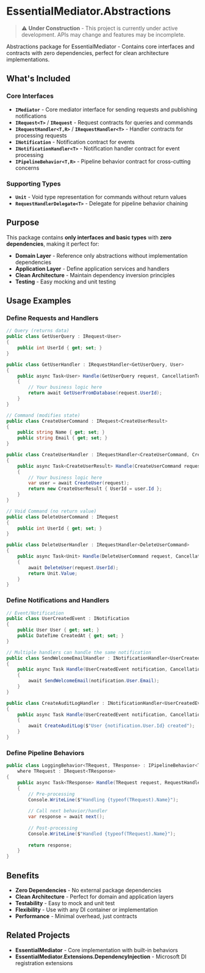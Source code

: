 # EssentialMediator.Abstractions

> ⚠️ **Under Construction** - This project is currently under active development. APIs may change and features may be incomplete.

Abstractions package for EssentialMediator - Contains core interfaces and contracts with zero dependencies, perfect for clean architecture implementations.

## What's Included

### Core Interfaces
- **`IMediator`** - Core mediator interface for sending requests and publishing notifications
- **`IRequest<T>`** / **`IRequest`** - Request contracts for queries and commands
- **`IRequestHandler<T,R>`** / **`IRequestHandler<T>`** - Handler contracts for processing requests
- **`INotification`** - Notification contract for events
- **`INotificationHandler<T>`** - Notification handler contract for event processing
- **`IPipelineBehavior<T,R>`** - Pipeline behavior contract for cross-cutting concerns

### Supporting Types
- **`Unit`** - Void type representation for commands without return values
- **`RequestHandlerDelegate<T>`** - Delegate for pipeline behavior chaining

## Purpose

This package contains **only interfaces and basic types** with **zero dependencies**, making it perfect for:

- **Domain Layer** - Reference only abstractions without implementation dependencies
- **Application Layer** - Define application services and handlers
- **Clean Architecture** - Maintain dependency inversion principles
- **Testing** - Easy mocking and unit testing

## Usage Examples

### Define Requests and Handlers

```csharp
// Query (returns data)
public class GetUserQuery : IRequest<User>
{
    public int UserId { get; set; }
}

public class GetUserHandler : IRequestHandler<GetUserQuery, User>
{
    public async Task<User> Handle(GetUserQuery request, CancellationToken cancellationToken)
    {
        // Your business logic here
        return await GetUserFromDatabase(request.UserId);
    }
}

// Command (modifies state)
public class CreateUserCommand : IRequest<CreateUserResult>
{
    public string Name { get; set; }
    public string Email { get; set; }
}

public class CreateUserHandler : IRequestHandler<CreateUserCommand, CreateUserResult>
{
    public async Task<CreateUserResult> Handle(CreateUserCommand request, CancellationToken cancellationToken)
    {
        // Your business logic here
        var user = await CreateUser(request);
        return new CreateUserResult { UserId = user.Id };
    }
}

// Void Command (no return value)
public class DeleteUserCommand : IRequest
{
    public int UserId { get; set; }
}

public class DeleteUserHandler : IRequestHandler<DeleteUserCommand>
{
    public async Task<Unit> Handle(DeleteUserCommand request, CancellationToken cancellationToken)
    {
        await DeleteUser(request.UserId);
        return Unit.Value;
    }
}
```

### Define Notifications and Handlers

```csharp
// Event/Notification
public class UserCreatedEvent : INotification
{
    public User User { get; set; }
    public DateTime CreatedAt { get; set; }
}

// Multiple handlers can handle the same notification
public class SendWelcomeEmailHandler : INotificationHandler<UserCreatedEvent>
{
    public async Task Handle(UserCreatedEvent notification, CancellationToken cancellationToken)
    {
        await SendWelcomeEmail(notification.User.Email);
    }
}

public class CreateAuditLogHandler : INotificationHandler<UserCreatedEvent>
{
    public async Task Handle(UserCreatedEvent notification, CancellationToken cancellationToken)
    {
        await CreateAuditLog($"User {notification.User.Id} created");
    }
}
```

### Define Pipeline Behaviors

```csharp
public class LoggingBehavior<TRequest, TResponse> : IPipelineBehavior<TRequest, TResponse>
    where TRequest : IRequest<TResponse>
{
    public async Task<TResponse> Handle(TRequest request, RequestHandlerDelegate<TResponse> next, CancellationToken cancellationToken)
    {
        // Pre-processing
        Console.WriteLine($"Handling {typeof(TRequest).Name}");
        
        // Call next behavior/handler
        var response = await next();
        
        // Post-processing
        Console.WriteLine($"Handled {typeof(TRequest).Name}");
        
        return response;
    }
}
```

## Benefits

- **Zero Dependencies** - No external package dependencies
- **Clean Architecture** - Perfect for domain and application layers
- **Testability** - Easy to mock and unit test
- **Flexibility** - Use with any DI container or implementation
- **Performance** - Minimal overhead, just contracts

## Related Projects

- **EssentialMediator** - Core implementation with built-in behaviors
- **EssentialMediator.Extensions.DependencyInjection** - Microsoft DI registration extensions
